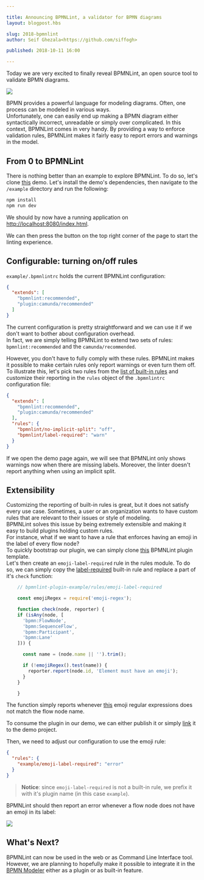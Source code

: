 ```yaml
---

title: Announcing BPMNLint, a validator for BPMN diagrams
layout: blogpost.hbs

slug: 2018-bpmnlint
author: Seif Ghezala<https://github.com/siffogh>

published: 2018-10-11 16:00

---
```



<p class="introduction">
  Today we are very excited to finally reveal BPMNLint, an open source tool to validate BPMN diagrams. 
</p>

<div class="figure">
  <img src="{{ assets }}/attachments/blog/2018/012-bpmnlint.gif">
</div>

<!-- continue -->

BPMN provides a powerful language for modeling diagrams. Often, one process can be modeled in various ways.  
Unfortunately, one can easily end up making a BPMN diagram either syntactically incorrect, unreadable or simply over complicated.
In this context, BPMNLint comes in very handy. By providing a way to enforce validation rules, BPMNLint makes it fairly easy to report errors and warnings in the model.   


## From 0 to BPMNLint
There is nothing better than an example to explore BPMNLint. To do so, let's clone [this](https://github.com/bpmn-io/bpmn-js-bpmnlint) demo.  Let's install the demo's dependencies, then navigate to the `/example` directory and run the following:
```sh
npm install
npm run dev
```

We should by now have a running application on [http://localhost:8080/index.html](http://localhost:8080/index.html).

We can then press the button on the top right corner of the page to start the linting experience.

## Configurable: turning on/off rules
`example/.bpmnlintrc` holds the current BPMNLint configuration:

```json
{
  "extends": [
    "bpmnlint:recommended",
    "plugin:camunda/recommended"
  ]
}
```

The current configuration is pretty straightforward and we can use it if we don't want to bother about configuration overhead.  
In fact, we are simply telling BPMNLint to extend two sets of rules: `bpmnlint:recommended` and the `camunda/recommended`.   

However, you don't have to fully comply with these rules. BPMNLint makes it possible to make certain rules only report warnings or even turn them off.  
To illustrate this, let's pick two rules from the [list of built-in rules](https://github.com/bpmn-io/bpmnlint/tree/master/rules) and customize their reporting in the `rules` object of the `.bpmnlintrc` configuration file:

```json
{
  "extends": [
    "bpmnlint:recommended",
    "plugin:camunda/recommended"
  ],
  "rules": {
    "bpmnlint/no-implicit-split": "off",
    "bpmnlint/label-required": "warn"
  }
}
```

If we open the demo page again, we will see that BPMNLint only shows warnings now when there are missing labels. Moreover, the linter doesn't report anything when using an implicit split.

## Extensibility
Customizing the reporting of built-in rules is great, but it does not satisfy every use case. Sometimes, a user or an organization wants to have custom rules that are relevant to their issues or style of modeling.  
BPMNLint solves this issue by being extremely extensible and making it easy to build plugins holding custom rules.  
For instance, what if we want to have a rule that enforces having an emoji in the label of every flow node?   
To quickly bootstrap our plugin, we can simply clone [this](https://github.com/bpmn-io/bpmnlint-plugin-example) BPMNLint plugin template.  
Let's then create an `emoji-label-required` rule in the rules module. To do so, we can simply copy the [label-required](https://github.com/bpmn-io/bpmnlint/blob/master/rules/label-required.js) built-in rule and replace a part of it's `check` function:

```js
    // bpmnlint-plugin-example/rules/emoji-label-required

    const emojiRegex = require('emoji-regex');

    function check(node, reporter) {
    if (isAny(node, [
      'bpmn:FlowNode',
      'bpmn:SequenceFlow',
      'bpmn:Participant',
      'bpmn:Lane'
    ])) {

      const name = (node.name || '').trim();

      if (!emojiRegex().test(name)) {
        reporter.report(node.id, 'Element must have an emoji');
      }
    }

    }
```

The function simply reports whenever [this](https://www.npmjs.com/package/emoji-regex) emoji regular expressions does not match the flow node name.

To consume the plugin in our demo, we can either publish it or simply [link](https://docs.npmjs.com/cli/link) it to the demo project.  

Then, we need to adjust our configuration to use the emoji rule:

```json
{
  "rules": {
    "example/emoji-label-required": "error"
  }
}
```

> **Notice**: since `emoji-label-required` is not a built-in rule, we prefix it with it's plugin name (in this case `example`).

BPMNLint should then report an error whenever a flow node does not have an emoji in its label:

<div class="figure">
  <img src="{{ assets }}/attachments/blog/2018/012-bpmnlint-emoji.gif">
</div>

## What's Next?
BPMNLint can now be used in the web or as Command Line Interface tool. However, we are planning to hopefully make it possible
to integrate it in the [BPMN Modeler](https://github.com/bpmn-io/bpmn-js) either as a plugin or as built-in feature. 